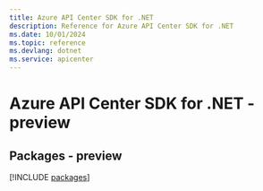 ```yaml
---
title: Azure API Center SDK for .NET
description: Reference for Azure API Center SDK for .NET
ms.date: 10/01/2024
ms.topic: reference
ms.devlang: dotnet
ms.service: apicenter
---
```

# Azure API Center SDK for .NET - preview
## Packages - preview
[!INCLUDE [packages](api-center-index.md)]